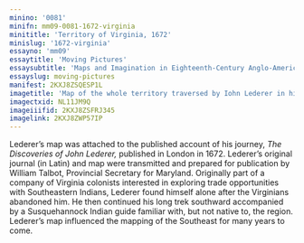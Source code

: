```yaml
---
minino: '0081'
minifn: mm09-0081-1672-virginia
minititle: 'Territory of Virginia, 1672'
minislug: '1672-virginia'
essayno: 'mm09'
essaytitle: 'Moving Pictures'
essaysubtitle: 'Maps and Imagination in Eighteenth-Century Anglo-America'
essayslug: moving-pictures
manifest: 2KXJ8ZSQESP1L
imagetitle: 'Map of the whole territory traversed by Iohn Lederer in his three marches'
imagectxid: NL11JM9Q
imageiiifid: 2KXJ8ZSFRJ345
imagelink: 2KXJ8ZWP57IP
---
```

Lederer’s map was attached to the published account of his journey, _The Discoveries of John Lederer,_ published in London in 1672. Lederer’s original journal (in Latin) and map were transmitted and prepared for publication by William Talbot, Provincial Secretary for Maryland. Originally part of a company of Virginia colonists interested in exploring trade opportunities with Southeastern Indians, Lederer found himself alone after the Virginians abandoned him. He then continued his long trek southward accompanied by a Susquehannock Indian guide familiar with, but not native to, the region. Lederer’s map influenced the mapping of the Southeast for many years to come.

